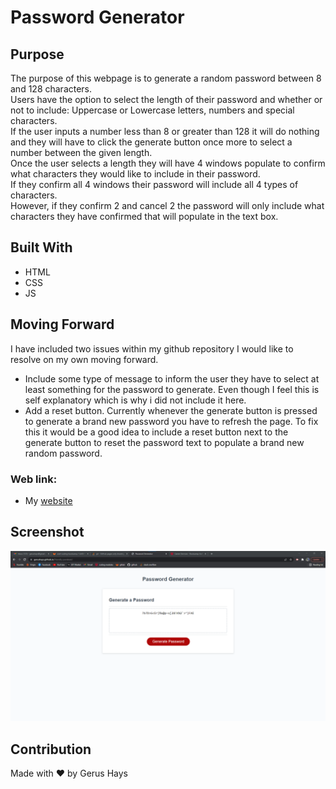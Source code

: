 # Password Generator
## Purpose
The purpose of this webpage is to generate a random password between 8 and 128 characters. </br>
Users have the option to select the length of their password and whether or not to include: Uppercase or Lowercase letters, numbers and special characters. </br>
If the user inputs a number less than 8 or greater than 128 it will do nothing and they will have to click the generate button once more to select a number between the given length. </br>
Once the user selects a length they will have 4 windows populate to confirm what characters they would like to include in their password.</br>
If they confirm all 4 windows their password will include all 4 types of characters. </br>
However, if they confirm 2 and cancel 2 the password will only include what characters they have confirmed that will populate in the text box. </br>

## Built With
* HTML
* CSS
* JS

## Moving Forward
I have included two issues within my github repository I would like to resolve on my own moving forward.
- Include some type of message to inform the user they have to select at least something for the password to generate. Even though I feel this is self explanatory which is why i did not include it here.
- Add a reset button. Currently whenever the generate button is pressed to generate a brand new password you have to refresh the page. To fix this it would be a good idea to include a reset button next to the generate button to reset the password text to populate a brand new random password.

### Web link:
- My [website](https://gerushays.github.io/friendly-parakeet/)

## Screenshot
![Password-gen-Screenshot](./Develop/images/Password-gen-screenshot.png)

## Contribution
Made with ❤️ by Gerus Hays

